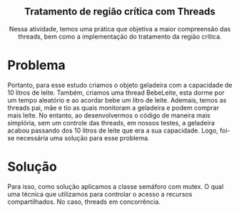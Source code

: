 
<p align="center">
 <h2 align="center">Tratamento de região crítica com Threads</h2>
 <p align="center">Nessa atividade, temos uma prática que objetiva a maior compreensão das threads, bem como a implementação do tratamento da região crítica. </p>
</p>

# Problema

Portanto, para esse estudo criamos o objeto geladeira com a capacidade de 10 litros de leite. Também, criamos uma thread BebeLeite, esta dorme por um tempo aleatório e ao acordar bebe um litro de leite. Ademais, temos as threads pai, mãe e tio as quais monitoram a geladeira e podem comprar mais leite. No entanto, ao desenvolvermos o código de maneira mais simplória, sem um controle das threads, em nossos testes, a geladeira acabou passando dos 10 litros de leite que era a sua capacidade. Logo, foi-se necessária uma solução para esse problema.

# Solução

Para isso, como solução aplicamos a classe semáforo com mutex. O qual uma técnica que utilizamos para controlar o acesso a recursos compartilhados. No caso, threads em concorrência. 
